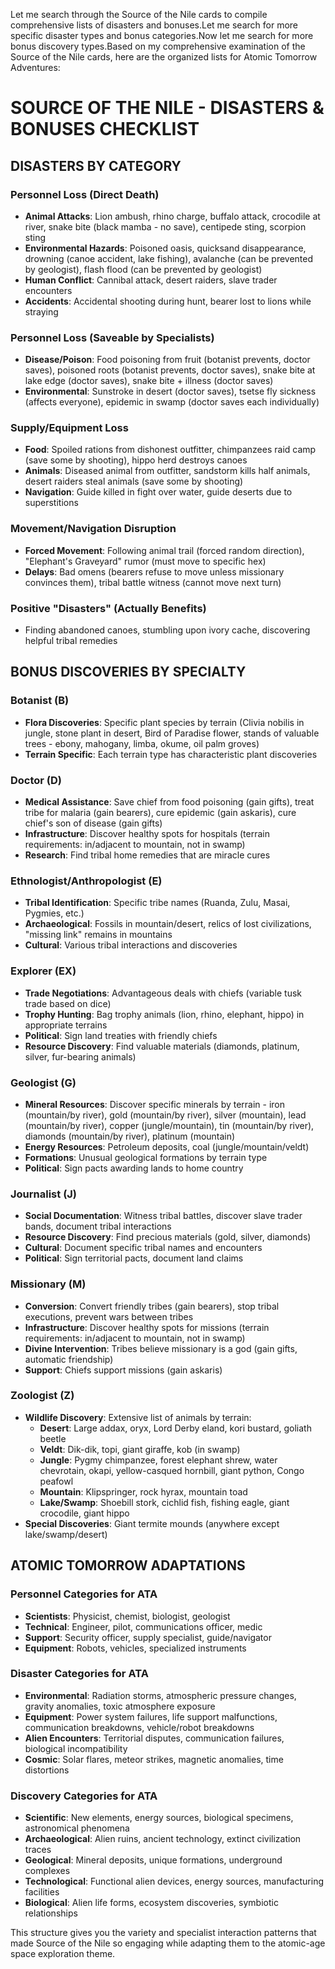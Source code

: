 Let me search through the Source of the Nile cards to compile comprehensive lists of disasters and bonuses.Let me search for more specific disaster types and bonus categories.Now let me search for more bonus discovery types.Based on my comprehensive examination of the Source of the Nile cards, here are the organized lists for Atomic Tomorrow Adventures:

# **SOURCE OF THE NILE - DISASTERS & BONUSES CHECKLIST**

## **DISASTERS BY CATEGORY**

### **Personnel Loss (Direct Death)**
- **Animal Attacks**: Lion ambush, rhino charge, buffalo attack, crocodile at river, snake bite (black mamba - no save), centipede sting, scorpion sting
- **Environmental Hazards**: Poisoned oasis, quicksand disappearance, drowning (canoe accident, lake fishing), avalanche (can be prevented by geologist), flash flood (can be prevented by geologist)
- **Human Conflict**: Cannibal attack, desert raiders, slave trader encounters
- **Accidents**: Accidental shooting during hunt, bearer lost to lions while straying

### **Personnel Loss (Saveable by Specialists)**
- **Disease/Poison**: Food poisoning from fruit (botanist prevents, doctor saves), poisoned roots (botanist prevents, doctor saves), snake bite at lake edge (doctor saves), snake bite + illness (doctor saves)
- **Environmental**: Sunstroke in desert (doctor saves), tsetse fly sickness (affects everyone), epidemic in swamp (doctor saves each individually)

### **Supply/Equipment Loss**
- **Food**: Spoiled rations from dishonest outfitter, chimpanzees raid camp (save some by shooting), hippo herd destroys canoes
- **Animals**: Diseased animal from outfitter, sandstorm kills half animals, desert raiders steal animals (save some by shooting)
- **Navigation**: Guide killed in fight over water, guide deserts due to superstitions

### **Movement/Navigation Disruption**  
- **Forced Movement**: Following animal trail (forced random direction), "Elephant's Graveyard" rumor (must move to specific hex)
- **Delays**: Bad omens (bearers refuse to move unless missionary convinces them), tribal battle witness (cannot move next turn)

### **Positive "Disasters"** (Actually Benefits)
- Finding abandoned canoes, stumbling upon ivory cache, discovering helpful tribal remedies

## **BONUS DISCOVERIES BY SPECIALTY**

### **Botanist (B)**
- **Flora Discoveries**: Specific plant species by terrain (Clivia nobilis in jungle, stone plant in desert, Bird of Paradise flower, stands of valuable trees - ebony, mahogany, limba, okume, oil palm groves)
- **Terrain Specific**: Each terrain type has characteristic plant discoveries

### **Doctor (D)**  
- **Medical Assistance**: Save chief from food poisoning (gain gifts), treat tribe for malaria (gain bearers), cure epidemic (gain askaris), cure chief's son of disease (gain gifts)
- **Infrastructure**: Discover healthy spots for hospitals (terrain requirements: in/adjacent to mountain, not in swamp)
- **Research**: Find tribal home remedies that are miracle cures

### **Ethnologist/Anthropologist (E)**
- **Tribal Identification**: Specific tribe names (Ruanda, Zulu, Masai, Pygmies, etc.)
- **Archaeological**: Fossils in mountain/desert, relics of lost civilizations, "missing link" remains in mountains
- **Cultural**: Various tribal interactions and discoveries

### **Explorer (EX)**
- **Trade Negotiations**: Advantageous deals with chiefs (variable tusk trade based on dice)
- **Trophy Hunting**: Bag trophy animals (lion, rhino, elephant, hippo) in appropriate terrains
- **Political**: Sign land treaties with friendly chiefs
- **Resource Discovery**: Find valuable materials (diamonds, platinum, silver, fur-bearing animals)

### **Geologist (G)**
- **Mineral Resources**: Discover specific minerals by terrain - iron (mountain/by river), gold (mountain/by river), silver (mountain), lead (mountain/by river), copper (jungle/mountain), tin (mountain/by river), diamonds (mountain/by river), platinum (mountain)  
- **Energy Resources**: Petroleum deposits, coal (jungle/mountain/veldt)
- **Formations**: Unusual geological formations by terrain type
- **Political**: Sign pacts awarding lands to home country

### **Journalist (J)**
- **Social Documentation**: Witness tribal battles, discover slave trader bands, document tribal interactions
- **Resource Discovery**: Find precious materials (gold, silver, diamonds)
- **Cultural**: Document specific tribal names and encounters
- **Political**: Sign territorial pacts, document land claims

### **Missionary (M)**
- **Conversion**: Convert friendly tribes (gain bearers), stop tribal executions, prevent wars between tribes
- **Infrastructure**: Discover healthy spots for missions (terrain requirements: in/adjacent to mountain, not in swamp)  
- **Divine Intervention**: Tribes believe missionary is a god (gain gifts, automatic friendship)
- **Support**: Chiefs support missions (gain askaris)

### **Zoologist (Z)**
- **Wildlife Discovery**: Extensive list of animals by terrain:
  - **Desert**: Large addax, oryx, Lord Derby eland, kori bustard, goliath beetle
  - **Veldt**: Dik-dik, topi, giant giraffe, kob (in swamp)
  - **Jungle**: Pygmy chimpanzee, forest elephant shrew, water chevrotain, okapi, yellow-casqued hornbill, giant python, Congo peafowl
  - **Mountain**: Klipspringer, rock hyrax, mountain toad
  - **Lake/Swamp**: Shoebill stork, cichlid fish, fishing eagle, giant crocodile, giant hippo
- **Special Discoveries**: Giant termite mounds (anywhere except lake/swamp/desert)

## **ATOMIC TOMORROW ADAPTATIONS**

### **Personnel Categories for ATA**
- **Scientists**: Physicist, chemist, biologist, geologist
- **Technical**: Engineer, pilot, communications officer, medic  
- **Support**: Security officer, supply specialist, guide/navigator
- **Equipment**: Robots, vehicles, specialized instruments

### **Disaster Categories for ATA**
- **Environmental**: Radiation storms, atmospheric pressure changes, gravity anomalies, toxic atmosphere exposure
- **Equipment**: Power system failures, life support malfunctions, communication breakdowns, vehicle/robot breakdowns
- **Alien Encounters**: Territorial disputes, communication failures, biological incompatibility
- **Cosmic**: Solar flares, meteor strikes, magnetic anomalies, time distortions

### **Discovery Categories for ATA**
- **Scientific**: New elements, energy sources, biological specimens, astronomical phenomena
- **Archaeological**: Alien ruins, ancient technology, extinct civilization traces
- **Geological**: Mineral deposits, unique formations, underground complexes
- **Technological**: Functional alien devices, energy sources, manufacturing facilities
- **Biological**: Alien life forms, ecosystem discoveries, symbiotic relationships

This structure gives you the variety and specialist interaction patterns that made Source of the Nile so engaging while adapting them to the atomic-age space exploration theme.